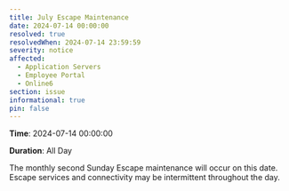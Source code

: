```yaml
---
title: July Escape Maintenance 
date: 2024-07-14 00:00:00
resolved: true
resolvedWhen: 2024-07-14 23:59:59
severity: notice
affected:
  - Application Servers
  - Employee Portal
  - Online6
section: issue
informational: true
pin: false
---
```


**Time**: 2024-07-14 00:00:00

**Duration**: All Day

The monthly second Sunday Escape maintenance will occur on this date. Escape services and connectivity may be intermittent throughout the day.
